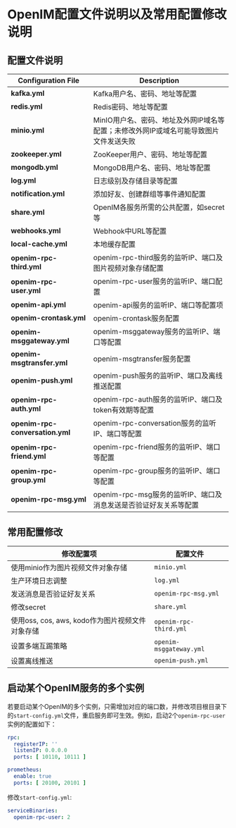 # 						OpenIM配置文件说明以及常用配置修改说明

## 配置文件说明

| Configuration File              | Description                                                  |
| ------------------------------- | ------------------------------------------------------------ |
| **kafka.yml**                   | Kafka用户名、密码、地址等配置                                |
| **redis.yml**                   | Redis密码、地址等配置                                        |
| **minio.yml**                   | MinIO用户名、密码、地址及外网IP域名等配置；未修改外网IP或域名可能导致图片文件发送失败 |
| **zookeeper.yml**               | ZooKeeper用户、密码、地址等配置                              |
| **mongodb.yml**                 | MongoDB用户名、密码、地址等配置                              |
| **log.yml**                     | 日志级别及存储目录等配置                                     |
| **notification.yml**            | 添加好友、创建群组等事件通知配置                             |
| **share.yml**                   | OpenIM各服务所需的公共配置，如secret等                       |
| **webhooks.yml**                | Webhook中URL等配置                                           |
| **local-cache.yml**             | 本地缓存配置                                                 |
| **openim-rpc-third.yml**        | openim-rpc-third服务的监听IP、端口及图片视频对象存储配置     |
| **openim-rpc-user.yml**         | openim-rpc-user服务的监听IP、端口配置                        |
| **openim-api.yml**              | openim-api服务的监听IP、端口等配置项                         |
| **openim-crontask.yml**         | openim-crontask服务配置                                      |
| **openim-msggateway.yml**       | openim-msggateway服务的监听IP、端口等配置                    |
| **openim-msgtransfer.yml**      | openim-msgtransfer服务配置                                   |
| **openim-push.yml**             | openim-push服务的监听IP、端口及离线推送配置                  |
| **openim-rpc-auth.yml**         | openim-rpc-auth服务的监听IP、端口及token有效期等配置         |
| **openim-rpc-conversation.yml** | openim-rpc-conversation服务的监听IP、端口等配置              |
| **openim-rpc-friend.yml**       | openim-rpc-friend服务的监听IP、端口等配置                    |
| **openim-rpc-group.yml**        | openim-rpc-group服务的监听IP、端口等配置                     |
| **openim-rpc-msg.yml**          | openim-rpc-msg服务的监听IP、端口及消息发送是否验证好友关系等配置 |

## 常用配置修改

| 修改配置项                                      | 配置文件                |
| ----------------------------------------------- | ----------------------- |
| 使用minio作为图片视频文件对象存储               | `minio.yml`             |
| 生产环境日志调整                                | `log.yml`               |
| 发送消息是否验证好友关系                        | `openim-rpc-msg.yml`    |
| 修改secret                                      | `share.yml`             |
| 使用oss, cos, aws, kodo作为图片视频文件对象存储 | `openim-rpc-third.yml`  |
| 设置多端互踢策略                                | `openim-msggateway.yml` |
| 设置离线推送                                    | `openim-push.yml`       |

## 启动某个OpenIM服务的多个实例

若要启动某个OpenIM的多个实例，只需增加对应的端口数，并修改项目根目录下的`start-config.yml`文件，重启服务即可生效。例如，启动2个`openim-rpc-user`实例的配置如下：

```yaml
rpc:
  registerIP: ''
  listenIP: 0.0.0.0
  ports: [ 10110, 10111 ]

prometheus:
  enable: true
  ports: [ 20100, 20101 ]
```

修改`start-config.yml`:

```yaml
serviceBinaries:
  openim-rpc-user: 2
```



